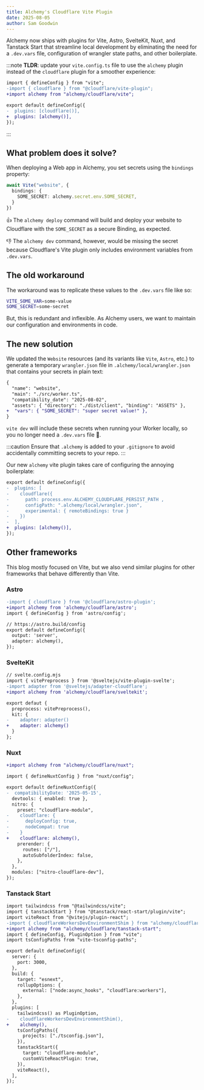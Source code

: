 ```yaml
---
title: Alchemy's Cloudflare Vite Plugin
date: 2025-08-05
author: Sam Goodwin
---
```


Alchemy now ships with plugins for Vite, Astro, SvelteKit, Nuxt, and Tanstack Start that streamline local development by eliminating the need for a `.dev.vars` file, configuration of wrangler state paths, and other boilerplate.

:::note
__TLDR__: update your `vite.config.ts` file to use the `alchemy` plugin instead of the `cloudflare` plugin for a smoother experience:

```diff lang='ts'
import { defineConfig } from "vite";
-import { cloudflare } from "@cloudflare/vite-plugin";
+import alchemy from "alchemy/cloudflare/vite";

export default defineConfig({
-  plugins: [cloudflare()],
+  plugins: [alchemy()],
});
```
:::

<!-- excerpt -->

## What problem does it solve?

When deploying a Web app in Alchemy, you set secrets using the `bindings` property:

```ts
await Vite("website", {
  bindings: {
    SOME_SECRET: alchemy.secret.env.SOME_SECRET,
  }
})
```

👍 The `alchemy deploy` command will build and deploy your website to Cloudflare with the `SOME_SECRET` as a secure Binding, as expected.

👎 The `alchemy dev` command, however, would be missing the secret because Cloudflare's Vite plugin only includes environment variables from `.dev.vars`.

## The old workaround

The workaround was to replicate these values to the `.dev.vars` file like so:

```sh
VITE_SOME_VAR=some-value
SOME_SECRET=some-secret
```

But, this is redundant and inflexible. As Alchemy users, we want to maintain our configuration and environments in code.

## The new solution

We updated the `Website` resources (and its variants like `Vite`, `Astro`, etc.) to generate a temporary `wrangler.json` file in `.alchemy/local/wrangler.json` that contains your secrets in plain text:

```diff lang='json'
{
  "name": "website",
  "main": "./src/worker.ts",
  "compatibility_date": "2025-08-02",
  "assets": { "directory": "./dist/client", "binding": "ASSETS" },
+  "vars": { "SOME_SECRET": "super secret value!" },
}
```

`vite dev` will include these secrets when running your Worker locally, so you no longer need a `.dev.vars` file 🎉.

:::caution
Ensure that `.alchemy` is added to your `.gitignore` to avoid accidentally committing secrets to your repo.
:::

Our new `alchemy` vite plugin takes care of configuring the annoying boilerplate: 

```diff lang='ts'
export default defineConfig({
-  plugins: [
-    cloudflare({ 
-      path: process.env.ALCHEMY_CLOUDFLARE_PERSIST_PATH ,
-      configPath: ".alchemy/local/wrangler.json",
-      experimental: { remoteBindings: true }
-    })
-  ],
+  plugins: [alchemy()],
});
```

## Other frameworks

This blog mostly focused on Vite, but we also vend similar plugins for other frameworks that behave differently than Vite.

### Astro

```diff lang='ts'
-import { cloudflare } from '@cloudflare/astro-plugin';
+import alchemy from 'alchemy/cloudflare/astro';
import { defineConfig } from 'astro/config';

// https://astro.build/config
export default defineConfig({
  output: 'server',
  adapter: alchemy(),
});
```

### SvelteKit

```diff lang='ts'
// svelte.config.mjs
import { vitePreprocess } from '@sveltejs/vite-plugin-svelte';
-import adapter from '@sveltejs/adapter-cloudflare';
+import alchemy from 'alchemy/cloudflare/sveltekit';

export defaut {
  preprocess: vitePreprocess(),
  kit: {
-    adapter: adapter()
+    adapter: alchemy()
  }
};
```

### Nuxt

```diff lang='ts'
+import alchemy from "alchemy/cloudflare/nuxt";

import { defineNuxtConfig } from "nuxt/config";

export default defineNuxtConfig({
-  compatibilityDate: '2025-05-15',
  devtools: { enabled: true },
  nitro: {
    preset: "cloudflare-module",
-    cloudflare: {
-      deployConfig: true,
-      nodeCompat: true
-    }
+    cloudflare: alchemy(),
    prerender: {
      routes: ["/"],
      autoSubfolderIndex: false,
    },
  },
  modules: ["nitro-cloudflare-dev"],
});
```

### Tanstack Start

```diff lang='ts'
import tailwindcss from "@tailwindcss/vite";
import { tanstackStart } from "@tanstack/react-start/plugin/vite";
import viteReact from "@vitejs/plugin-react";
-import { cloudflareWorkersDevEnvironmentShim } from "alchemy/cloudflare";
+import alchemy from "alchemy/cloudflare/tanstack-start";
import { defineConfig, PluginOption } from "vite";
import tsConfigPaths from "vite-tsconfig-paths";

export default defineConfig({
  server: {
    port: 3000,
  },
  build: {
    target: "esnext",
    rollupOptions: {
      external: ["node:async_hooks", "cloudflare:workers"],
    },
  },
  plugins: [
    tailwindcss() as PluginOption,
-    cloudflareWorkersDevEnvironmentShim(),
+    alchemy(),
    tsConfigPaths({
      projects: ["./tsconfig.json"],
    }),
    tanstackStart({
      target: "cloudflare-module",
      customViteReactPlugin: true,
    }),
    viteReact(),
  ],
});
```